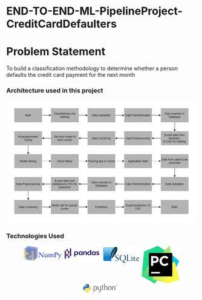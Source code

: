 # END-TO-END-ML-PipelineProject-CreditCardDefaulters

# Problem Statement #
To build a classification methodology to determine whether a person defaults the credit card payment for the next month

### Architecture used in this project ###

![alt text](Project_Architecture.png)

### Technologies Used ###

<p align="center">
  <img src="NumPy_logo.svg" alt="Numpy" style="vertical-align:top; margin:4px height="100" width="100">    
  <img src="https://github.com/Smeet97Kathiria/END-TO-END-ML-PipelineProject-CreditCardDefaulters/blob/main/Pandas_logo.svg" alt="Pandas" style="vertical-align:top; margin:6px 4px height="100" width="100">
  <img src="https://github.com/Smeet97Kathiria/END-TO-END-ML-PipelineProject-CreditCardDefaulters/blob/main/SQLite370.svg" alt="SQlite" style="vertical-align:top; margin:4px height="100" width="100">
  <img src="https://github.com/Smeet97Kathiria/END-TO-END-ML-PipelineProject-CreditCardDefaulters/blob/main/PyCharm_Logo.svg" alt="PyCharm" style="vertical-align:top; margin:4px height="100" width="100">
    <img src="https://github.com/Smeet97Kathiria/END-TO-END-ML-PipelineProject-CreditCardDefaulters/blob/main/Python_logo_and_wordmark.svg" alt="Python" style="vertical-align:top; margin:4px height="100" width="100">

</p>
